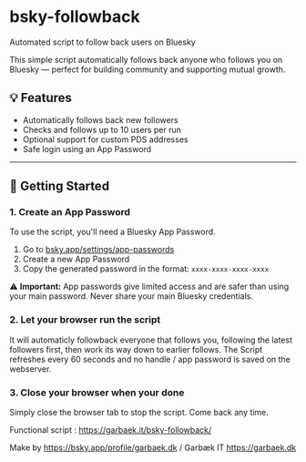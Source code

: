 # bsky-followback
Automated script to follow back users on Bluesky

This simple script automatically follows back anyone who follows you on Bluesky — perfect for building community and supporting mutual growth.

## 💡 Features

- Automatically follows back new followers
- Checks and follows up to 10 users per run
- Optional support for custom PDS addresses
- Safe login using an App Password

---

## 🚀 Getting Started

### 1. Create an App Password

To use the script, you'll need a Bluesky App Password.

1. Go to [bsky.app/settings/app-passwords](https://bsky.app/settings/app-passwords)
2. Create a new App Password
3. Copy the generated password in the format: `xxxx-xxxx-xxxx-xxxx`

⚠️ **Important:** App passwords give limited access and are safer than using your main password. Never share your main Bluesky credentials.

### 2. Let your browser run the script
It will automaticly followback everyone that follows you, following the latest followers first, then work its way down to earlier follows.
The Script refreshes every 60 seconds and no handle / app password is saved on the webserver.

### 3. Close your browser when your done
Simply close the browser tab to stop the script. Come back any time.

Functional script : https://garbaek.it/bsky-followback/

Make by https://bsky.app/profile/garbaek.dk / Garbæk IT https://garbaek.dk 
